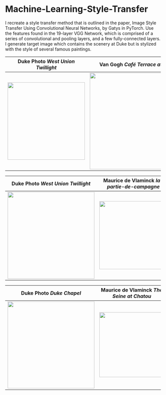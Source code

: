 # Machine-Learning-Style-Transfer
I recreate a style transfer method that is outlined in the paper, Image Style Transfer Using Convolutional Neural Networks, by Gatys in PyTorch. Use the features found in the 19-layer VGG Network, which is comprised of a series of convolutional and pooling layers, and a few fully-connected layers. I generate target image which contains the scenery at Duke but is stylized with the style of several famous paintings.




| Duke Photo _West Union Twillight_ |  Van Gogh _Café Terrace at Night_    | Generated Image      | 
|------------|-------------|-------------|
| <img src="https://raw.githubusercontent.com/muxiazhixing/Machine-Learning-Style-Transfer/master/images/west_union1.jpg" width="250"> |<img src="https://raw.githubusercontent.com/muxiazhixing/Machine-Learning-Style-Transfer/master/images/van_bar3.jpg" width="312" >|<img src="https://raw.githubusercontent.com/muxiazhixing/Machine-Learning-Style-Transfer/master/images/westunion_van.png" width="250" > |



| Duke Photo _West Union Twillight_ | Maurice de Vlaminck _la-partie-de-campagne_| Generated Image    | 
|------------|-------------|-------------|
| <img src="https://raw.githubusercontent.com/muxiazhixing/Machine-Learning-Style-Transfer/master/images/west_union2.jpg" width="281"> |<img src="https://raw.githubusercontent.com/muxiazhixing/Machine-Learning-Style-Transfer/master/images/vlaminck1.jpg" width="220" >|<img src="https://raw.githubusercontent.com/muxiazhixing/Machine-Learning-Style-Transfer/master/images/duke_vlamink.png" width="281" > |




| Duke Photo _Duke Chapel_ | Maurice de Vlaminck _The Seine at Chatou_| Generated Image    | 
|------------|-------------|-------------|
| <img src="https://raw.githubusercontent.com/muxiazhixing/Machine-Learning-Style-Transfer/master/images/duke3.jpg" width="281"> |  <div style="text-align: center"><img src="https://raw.githubusercontent.com/muxiazhixing/Machine-Learning-Style-Transfer/master/images/The_River_Seine.jpg" width="210" ></div>|<img src="https://raw.githubusercontent.com/muxiazhixing/Machine-Learning-Style-Transfer/master/images/Machine Learning Style Transfer.png" width="281" > |

